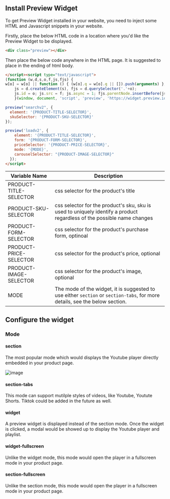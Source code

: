## Install Preview Widget 

To get Preview Widget installed in your website, you need to inject some HTML and Javascript snippets in your website. 

Firstly, place the below HTML code in a location where you'd like the Preview Widget to be displayed.

```html
<div class="preview"></div>
```

Then place the below code anywhere in the HTML page. It is suggested to place in the ending of html body.

```html
</script><script type="text/javascript">
(function (w,d,s,o,f,js,fjs) {
w[o] = w[o] || function () { (w[o].q = w[o].q || []).push(arguments) };
    js = d.createElement(s), fjs = d.querySelector('.'+o);
    js.id = o; js.src = f; js.async = 1; fjs.parentNode.insertBefore(js, fjs);
 	}(window, document, 'script', 'preview', 'https://widget.preview.io/preview.js'));

preview("searchv2", {
  element: '{PRODUCT-TITLE-SELECTOR}',
  skuSelector: '{PRODUCT-SKU-SELECTOR}'
});

preview('loadv2', {
    element: '{PRODUCT-TITLE-SELECTOR}',
    form: '{PRODUCT-FORM-SELECTOR}',
    priceSelector: '{PRODUCT-PRICE-SELECTOR}',
    mode: '{MODE}',
    carouselSelector: "{PRODUCT-IMAGE-SELECTOR}"
  });
</script>
```

| Variable Name | Description |
| ----------------------  | --- |
| PRODUCT-TITLE-SELECTOR  | css selector for the product's title    |
| PRODUCT-SKU-SELECTOR    | css selector for the product's sku, sku is used to uniquely identify a product regardless of the possible name changes    |
| PRODUCT-FORM-SELECTOR   | css selector for the product's purchase form, optinoal    |
| PRODUCT-PRICE-SELECTOR  | css selector for the product's price, optional    |
| PRODUCT-IMAGE-SELECTOR  | css selector for the product's image, optional    |
| MODE                    | The mode of the widget, it is suggested to use either `section` or `section-tabs`, for more details, see the below section.    |  

## Configure the widget

### Mode

#### section
The most popular mode which would displays the Youtube player directly embedded in your product page.

![image](https://github.com/preview-dev/docs/assets/136892816/c1a4974c-9736-494f-bc00-420ee7535e7b)


#### section-tabs
This mode can support mutilple styles of videos, like Youtube, Youtute Shorts. Tiktok could be added in the future as well.

#### widget
A preview widget is displayed instead of the section mode. Once the widget is clicked, a modal would be showed up to display the Youtube player and playlist.

#### widget-fullscreen
Unlike the widget mode, this mode would open the player in a fullscreen mode in your product page.

#### section-fullscreen
Unlike the section mode, this mode would open the player in a fullscreen mode in your product page.
